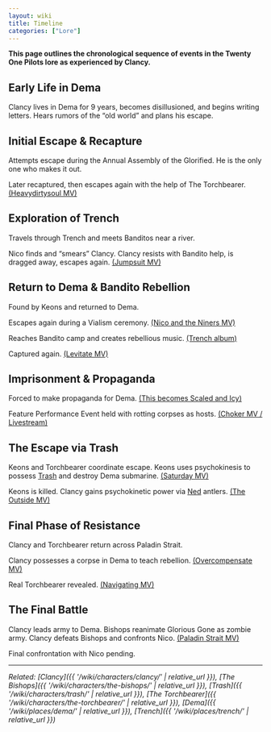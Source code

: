```yaml
---
layout: wiki
title: Timeline
categories: ["Lore"]
---
```


**This page outlines the chronological sequence of events in the Twenty One Pilots lore as experienced by Clancy.**

<div class="timeline-container">

  <div class="timeline-section">
    <h2><span class="tape-accent-yellow">Early Life in Dema</span></h2>
    <div class="timeline-event">
      <div class="timeline-marker"></div>
      <div class="timeline-content">
        <p>Clancy lives in Dema for 9 years, becomes disillusioned, and begins writing letters. Hears rumors of the “old world” and plans his escape.</p>
      </div>
    </div>
  </div>

  <div class="timeline-section">
    <h2><span class="tape-accent-red">Initial Escape & Recapture</span></h2>
    <div class="timeline-event">
      <div class="timeline-marker"></div>
      <div class="timeline-content">
        <p>Attempts escape during the Annual Assembly of the Glorified. He is the only one who makes it out.</p>
      </div>
    </div>
    <div class="timeline-event">
      <div class="timeline-marker"></div>
      <div class="timeline-content">
        <p>Later recaptured, then escapes again with the help of The Torchbearer.
        <a href="{{ '/wiki/media/heavydirtysoul-mv/' | relative_url }}" class="timeline-event-link">(Heavydirtysoul MV)</a></p>
      </div>
    </div>
  </div>

  <div class="timeline-section">
    <h2><span class="tape-accent-yellow">Exploration of Trench</span></h2>
    <div class="timeline-event">
      <div class="timeline-marker"></div>
      <div class="timeline-content">
        <p>Travels through Trench and meets Banditos near a river.</p>
      </div>
    </div>
    <div class="timeline-event">
      <div class="timeline-marker"></div>
      <div class="timeline-content">
        <p>Nico finds and “smears” Clancy. Clancy resists with Bandito help, is dragged away, escapes again.
        <a href="{{ '/wiki/media/jumpsuit-mv/' | relative_url }}" class="timeline-event-link">(Jumpsuit MV)</a></p>
      </div>
    </div>
  </div>

  <div class="timeline-section">
    <h2><span class="tape-accent-red">Return to Dema & Bandito Rebellion</span></h2>
    <div class="timeline-event">
      <div class="timeline-marker"></div>
      <div class="timeline-content">
        <p>Found by Keons and returned to Dema.</p>
      </div>
    </div>
    <div class="timeline-event">
      <div class="timeline-marker"></div>
      <div class="timeline-content">
        <p>Escapes again during a Vialism ceremony.
        <a href="{{ '/wiki/media/nico-and-the-niners-mv/' | relative_url }}" class="timeline-event-link">(Nico and the Niners MV)</a></p>
      </div>
    </div>
    <div class="timeline-event">
      <div class="timeline-marker"></div>
      <div class="timeline-content">
        <p>Reaches Bandito camp and creates rebellious music.
        <a href="{{ '/wiki/media/trench-album/' | relative_url }}" class="timeline-event-link">(Trench album)</a></p>
      </div>
    </div>
    <div class="timeline-event">
      <div class="timeline-marker"></div>
      <div class="timeline-content">
        <p>Captured again.
        <a href="{{ '/wiki/media/levitate-mv/' | relative_url }}" class="timeline-event-link">(Levitate MV)</a></p>
      </div>
    </div>
  </div>

  <div class="timeline-section">
    <h2><span class="tape-accent-yellow">Imprisonment & Propaganda</span></h2>
    <div class="timeline-event">
      <div class="timeline-marker"></div>
      <div class="timeline-content">
        <p>Forced to make propaganda for Dema.
        <a href="{{ '/wiki/media/scaled-and-icy-album/' | relative_url }}" class="timeline-event-link">(This becomes Scaled and Icy)</a></p>
      </div>
    </div>
    <div class="timeline-event">
      <div class="timeline-marker"></div>
      <div class="timeline-content">
        <p>Feature Performance Event held with rotting corpses as hosts.
        <a href="{{ '/wiki/media/choker-mv/' | relative_url }}" class="timeline-event-link">(Choker MV / Livestream)</a></p>
      </div>
    </div>
  </div>

  <div class="timeline-section">
    <h2><span class="tape-accent-red">The Escape via Trash</span></h2>
    <div class="timeline-event">
      <div class="timeline-marker"></div>
      <div class="timeline-content">
        <p>Keons and Torchbearer coordinate escape. Keons uses psychokinesis to possess <a href="{{ '/wiki/characters/trash/' | relative_url }}">Trash</a> and destroy Dema submarine.
        <a href="{{ '/wiki/media/saturday-mv/' | relative_url }}" class="timeline-event-link">(Saturday MV)</a></p>
      </div>
    </div>
    <div class="timeline-event">
      <div class="timeline-marker"></div>
      <div class="timeline-content">
        <p>Keons is killed. Clancy gains psychokinetic power via <a href="{{ '/wiki/characters/ned/' | relative_url }}">Ned</a> antlers.
        <a href="{{ '/wiki/media/the-outside-mv/' | relative_url }}" class="timeline-event-link">(The Outside MV)</a></p>
      </div>
    </div>
  </div>

  <div class="timeline-section">
    <h2><span class="tape-accent-yellow">Final Phase of Resistance</span></h2>
    <div class="timeline-event">
      <div class="timeline-marker"></div>
      <div class="timeline-content">
        <p>Clancy and Torchbearer return across Paladin Strait.</p>
      </div>
    </div>
    <div class="timeline-event">
      <div class="timeline-marker"></div>
      <div class="timeline-content">
        <p>Clancy possesses a corpse in Dema to teach rebellion.
        <a href="{{ '/wiki/media/overcompensate-mv/' | relative_url }}" class="timeline-event-link">(Overcompensate MV)</a></p>
      </div>
    </div>
    <div class="timeline-event">
      <div class="timeline-marker"></div>
      <div class="timeline-content">
        <p>Real Torchbearer revealed.
        <a href="{{ '/wiki/media/navigating-mv/' | relative_url }}" class="timeline-event-link">(Navigating MV)</a></p>
      </div>
    </div>
  </div>

  <div class="timeline-section">
    <h2><span class="tape-accent-red">The Final Battle</span></h2>
    <div class="timeline-event">
      <div class="timeline-marker"></div>
      <div class="timeline-content">
        <p>Clancy leads army to Dema. Bishops reanimate Glorious Gone as zombie army. Clancy defeats Bishops and confronts Nico.
        <a href="{{ '/wiki/media/paladin-strait-mv/' | relative_url }}" class="timeline-event-link">(Paladin Strait MV)</a></p>
      </div>
    </div>
    <div class="timeline-event">
      <div class="timeline-marker"></div>
      <div class="timeline-content">
        <p>Final confrontation with Nico pending.</p>
      </div>
    </div>
  </div>

</div>

---

*Related: [Clancy]({{ '/wiki/characters/clancy/' | relative_url }}), [The Bishops]({{ '/wiki/characters/the-bishops/' | relative_url }}), [Trash]({{ '/wiki/characters/trash/' | relative_url }}), [The Torchbearer]({{ '/wiki/characters/the-torchbearer/' | relative_url }}), [Dema]({{ '/wiki/places/dema/' | relative_url }}), [Trench]({{ '/wiki/places/trench/' | relative_url }})*

